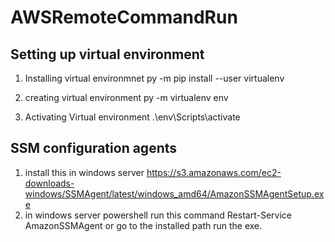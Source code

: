 # AWSRemoteCommandRun

## Setting up virtual environment

1) Installing virtual environmnet
    		py -m pip install --user virtualenv

2) creating virtual environment
        	py -m virtualenv env

3) Activating Virtual environment
           .\env\Scripts\activate


## SSM configuration agents

1) install this in windows server
            https://s3.amazonaws.com/ec2-downloads-windows/SSMAgent/latest/windows_amd64/AmazonSSMAgentSetup.exe
2) in windows server powershell run this command 
            Restart-Service AmazonSSMAgent
    or go to the installed path run the exe. 
